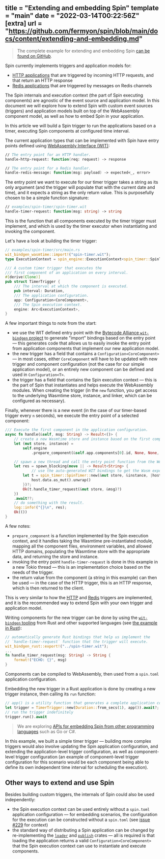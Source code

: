 title = "Extending and embedding Spin"
template = "main"
date = "2022-03-14T00:22:56Z"
[extra]
url = "https://github.com/fermyon/spin/blob/main/docs/content/extending-and-embedding.md"
---

> The complete example for extending and embedding Spin [can be found on GitHub](https://github.com/fermyon/spin/tree/main/examples/spin-timer).

Spin currently implements triggers and application models for:

- [HTTP applications](/http-trigger) that are triggered by incoming HTTP
requests, and that return an HTTP response
- [Redis applications](/redis-trigger) that are triggered by messages on Redis
channels

The Spin internals and execution context (the part of Spin executing
components) are agnostic of the event source and application model.
In this document we will explore how to extend Spin with custom event sources
(triggers) and application models built on top of the WebAssembly component
model, as well as how to embed Spin in your application.

In this article we will build a Spin trigger to run the applications based on a
timer, executing Spin components at configured time interval.

The current application types that can be implemented with Spin have entry points
defined using
[WebAssembly Interface (WIT)]((https://github.com/bytecodealliance/wit-bindgen/blob/main/WIT.md)):

```fsharp
// The entry point for an HTTP handler.
handle-http-request: function(req: request) -> response

// The entry point for a Redis handler.
handle-redis-message: function(msg: payload) -> expected<_, error>
```

The entry point we want to execute for our timer trigger takes a string as its
only argument (and the trigger will populate that with the current date and time),
and it expects a string as the only return value. This is purposefully chosen
to be a simple function signature:

```fsharp
// examples/spin-timer/spin-timer.wit
handle-timer-request: function(msg: string) -> string
```

This is the function that all components executed by the timer trigger must
implement, and which is used by the timer executor when instantiating and
invoking the component.

Let's have a look at building the timer trigger:

```rust
// examples/spin-timer/src/main.rs
wit_bindgen_wasmtime::import!("spin-timer.wit");
type ExecutionContext = spin_engine::ExecutionContext<spin_timer::SpinTimerData>;

/// A custom timer trigger that executes the
/// first component of an application on every interval.
#[derive(Clone)]
pub struct TimerTrigger {
    /// The interval at which the component is executed.
    pub interval: Duration,
    /// The application configuration.
    app: Configuration<CoreComponent>,
    /// The Spin execution context.
    engine: Arc<ExecutionContext>,
}
```

A few important things to note from the start:

- we use the WIT defined entry point with the
[Bytecode Alliance `wit-bindgen` project](https://github.com/bytecodealliance/wit-bindgen)
to generate "import" bindings based on the entry point — this generates code that
allows us to easily invoke the entry point from application components that
implement our new application model.
- the new trigger has a field that contains a `Configuration<CoreComponent>` —
in most cases, either `CoreComponent` will have to be updated with new trigger
and component configuration (not the case for our simple application model),
or an entirely new component can be defined and used in `Configuration<T>`.
- the trigger has a field that contains the Spin execution context — this is the
part of Spin that instantiates and helps execute the WebAssembly modules. When
creating the trigger (in the `new` function, you get access to the underlying
Wasmtime store, instance, and linker, which can be configured as necessary).

Finally, whenever there is a new event (in the case of our timer-based trigger
every `n` seconds), we execute the entry point of a selected component:

```rust
/// Execute the first component in the application configuration.
async fn handle(&self, msg: String) -> Result<()> {
    // create a new Wasmtime store and instance based on the first component's WebAssembly module.
    let (mut store, instance) =
        self.engine
            .prepare_component(&self.app.components[0].id, None, None, None, None)?;

    // spawn a new thread and call the entry point function from the WebAssembly module 
    let res = spawn_blocking(move || -> Result<String> {
            // use the auto-generated WIT bindings to get the Wasm exports and call the `handle-timer-request` function.
        let t = spin_timer::SpinTimer::new(&mut store, &instance, |host| {
            host.data.as_mut().unwrap()
        })?;
        Ok(t.handle_timer_request(&mut store, &msg)?)
    })
    .await??;
    // do something with the result.
    log::info!("{}\n", res);
    Ok(())
}
```

A few notes:

- `prepare_component` is a function implemented by the Spin execution context,
and it handles taking the Wasmtime pre-instantiated module, mapping all the
component files, environment variables, and allowed HTTP domains, populating
the Wasmtime store with the appropriate data, and returning the store and instance.
- invoking the entry point `handle-timer-request` is done in this example in a new Tokio thread —
this is an implementation choice based on the needs of the trigger.
- the return value from the component (a string in this example) can then be
used — in the case of the HTTP trigger, this is an HTTP response, which is then
returned to the client.

This is very similar to how the [HTTP](/http-trigger) and [Redis](/redis-trigger)
triggers are implemented, and it is the recommended way to extend Spin with your
own trigger and application model.

Writing components for the new trigger can be done by using the
[`wit-bindgen` tooling](https://github.com/bytecodealliance/wit-bindgen) from
Rust and other supported languages (see [the example in Rust](https://github.com/fermyon/spin/tree/main/examples/spin-timer/example)):

```rust
// automatically generate Rust bindings that help us implement the 
// `handle-timer-request` function that the trigger will execute.
wit_bindgen_rust::export!("../spin-timer.wit");
...
fn handle_timer_request(msg: String) -> String {
    format!("ECHO: {}", msg)
}
```

Components can be compiled to WebAssembly, then used from a `spin.toml`
application configuration.

Embedding the new trigger in a Rust application is done by creating a new trigger
instance, then calling its `run` function:

```rust
// app() is a utility function that generates a complete application configuration.
let trigger = TimerTrigger::new(Duration::from_secs(1), app()).await?;
// run the trigger indefinitely
trigger.run().await
```

> We are exploring [APIs for embedding Spin from other programming languages](https://github.com/fermyon/spin/issues/197)
> such as Go or C#.

In this example, we built a simple timer trigger — building more complex triggers
would also involve updating the Spin application configuration, and extending
the application-level trigger configuration, as well as component-level
trigger configuration (an example of component-level trigger configuration
for this scenario would be each component being able to define its own
independent time interval for scheduling the execution).

## Other ways to extend and use Spin

Besides building custom triggers, the internals of Spin could also be used
independently:

- the Spin execution context can be used entirely without a `spin.toml`
application configuration — for embedding scenarios, the configuration for the
execution can be constructed without a `spin.toml` (see [issue #229](https://github.com/fermyon/spin/issues/229)
for context)
- the standard way of distributing a Spin application can be changed by
re-implementing the [`loader`](https://github.com/fermyon/spin/tree/main/crates/loader)
and [`publish`](https://github.com/fermyon/spin/tree/main/crates/publish) crates —
all is required is that loading the application returns a valid
`Configuration<CoreComponent>` that the Spin execution context can use to
instantiate and execute components.
